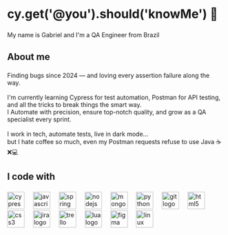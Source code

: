 <h1 align="left">cy.get('@you').should('knowMe') 👋</h1>

###

<p align="left">My name is Gabriel and I'm a QA Engineer from Brazil</p>

###

<h2 align="left">About me</h2>

###

<p align="left">Finding bugs since 2024 — and loving every assertion failure along the way. <br><br>
I'm currently learning Cypress for test automation, Postman for API testing, and all the tricks to break things the smart way. <br> 
I Automate with precision, ensure top-notch quality, and grow as a QA specialist every sprint.<br><br>
I work in tech, automate tests, live in dark mode...<br>
but I hate coffee so much, even my Postman requests refuse to use Java ☕❌💻</p>

###

<h2 align="left">I code with</h2>

###

<div align="left">
  <a href="https://www.cypress.io" target="_blank" rel="noreferrer" style="text-decoration: none;">
    <img src="https://cdn.simpleicons.org/cypress/ffffff" height="40" alt="cypress logo" style="display: inline-block; border: none; box-shadow: none; outline: none;" />
  </a>
  <img width="12" />
  <a href="https://developer.mozilla.org/en-US/docs/Web/JavaScript" target="_blank" rel="noreferrer" style="text-decoration: none;">
    <img src="https://cdn.jsdelivr.net/gh/devicons/devicon/icons/javascript/javascript-original.svg" height="40" alt="javascript logo" style="display: inline-block; border: none; box-shadow: none; outline: none;" />
  </a>
  <img width="12" />
  <a href="https://spring.io" target="_blank" rel="noreferrer" style="text-decoration: none;">
    <img src="https://cdn.jsdelivr.net/gh/devicons/devicon/icons/spring/spring-original.svg" height="40" alt="spring logo" style="display: inline-block; border: none; box-shadow: none; outline: none;" />
  </a>
  <img width="12" />
  <a href="https://nodejs.org" target="_blank" rel="noreferrer" style="text-decoration: none;">
    <img src="https://cdn.jsdelivr.net/gh/devicons/devicon/icons/nodejs/nodejs-original.svg" height="40" alt="nodejs logo" style="display: inline-block; border: none; box-shadow: none; outline: none;" />
  </a>
  <img width="12" />
  <a href="https://www.mongodb.com" target="_blank" rel="noreferrer" style="text-decoration: none;">
    <img src="https://cdn.jsdelivr.net/gh/devicons/devicon/icons/mongodb/mongodb-original.svg" height="40" alt="mongodb logo" style="display: inline-block; border: none; box-shadow: none; outline: none;" />
  </a>
  <img width="12" />
  <a href="https://www.python.org" target="_blank" rel="noreferrer" style="text-decoration: none;">
    <img src="https://cdn.jsdelivr.net/gh/devicons/devicon/icons/python/python-original.svg" height="40" alt="python logo" style="display: inline-block; border: none; box-shadow: none; outline: none;" />
  </a>
  <img width="12" />
  <a href="https://git-scm.com" target="_blank" rel="noreferrer" style="text-decoration: none;">
    <img src="https://cdn.jsdelivr.net/gh/devicons/devicon/icons/git/git-original.svg" height="40" alt="git logo" style="display: inline-block; border: none; box-shadow: none; outline: none;" />
  </a>
  <img width="12" />
  <a href="https://developer.mozilla.org/en-US/docs/Web/HTML" target="_blank" rel="noreferrer" style="text-decoration: none;">
    <img src="https://cdn.jsdelivr.net/gh/devicons/devicon/icons/html5/html5-original.svg" height="40" alt="html5 logo" style="display: inline-block; border: none; box-shadow: none; outline: none;" />
  </a>
  <img width="12" />
  <a href="https://developer.mozilla.org/en-US/docs/Web/CSS" target="_blank" rel="noreferrer" style="text-decoration: none;">
    <img src="https://cdn.jsdelivr.net/gh/devicons/devicon/icons/css3/css3-original.svg" height="40" alt="css3 logo" style="display: inline-block; border: none; box-shadow: none; outline: none;" />
  </a>
  <img width="12" />
  <a href="https://www.atlassian.com/software/jira" target="_blank" rel="noreferrer" style="text-decoration: none;">
    <img src="https://cdn.jsdelivr.net/gh/devicons/devicon/icons/jira/jira-original.svg" height="40" alt="jira logo" style="display: inline-block; border: none; box-shadow: none; outline: none;" />
  </a>
  <img width="12" />
  <a href="https://trello.com" target="_blank" rel="noreferrer" style="text-decoration: none;">
    <img src="https://cdn.jsdelivr.net/gh/devicons/devicon/icons/trello/trello-plain.svg" height="40" alt="trello logo" style="display: inline-block; border: none; box-shadow: none; outline: none;" />
  </a>
  <img width="12" />
  <a href="https://www.lua.org" target="_blank" rel="noreferrer" style="text-decoration: none;">
    <img src="https://cdn.jsdelivr.net/gh/devicons/devicon/icons/lua/lua-original.svg" height="40" alt="lua logo" style="display: inline-block; border: none; box-shadow: none; outline: none;" />
  </a>
  <img width="12" />
  <a href="https://www.figma.com" target="_blank" rel="noreferrer" style="text-decoration: none;">
    <img src="https://cdn.jsdelivr.net/gh/devicons/devicon/icons/figma/figma-original.svg" height="40" alt="figma logo" style="display: inline-block; border: none; box-shadow: none; outline: none;" />
  </a>
  <img width="12" />
  <a href="https://www.linux.org" target="_blank" rel="noreferrer" style="text-decoration: none;">
    <img src="https://cdn.jsdelivr.net/gh/devicons/devicon/icons/linux/linux-original.svg" height="40" alt="linux logo" style="display: inline-block; border: none; box-shadow: none; outline: none;" />
  </a>
</div>
